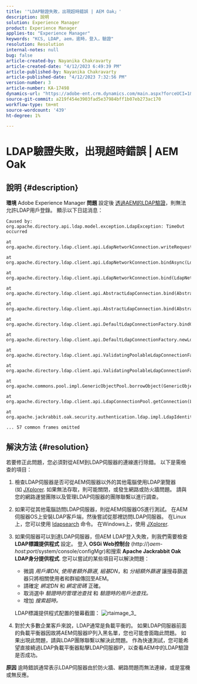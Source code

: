 ```yaml
---
title: '"LDAP驗證失敗，出現超時錯誤 | AEM Oak」'
description: 說明
solution: Experience Manager
product: Experience Manager
applies-to: "Experience Manager"
keywords: "KCS, LDAP, aem，逾時，登入，驗證"
resolution: Resolution
internal-notes: null
bug: false
article-created-by: Nayanika Chakravarty
article-created-date: "4/12/2023 6:49:39 PM"
article-published-by: Nayanika Chakravarty
article-published-date: "4/12/2023 7:32:56 PM"
version-number: 3
article-number: KA-17498
dynamics-url: "https://adobe-ent.crm.dynamics.com/main.aspx?forceUCI=1&pagetype=entityrecord&etn=knowledgearticle&id=5d4aeebf-62d9-ed11-a7c7-6045bd006b4b"
source-git-commit: a219f454e3903fad5e37984bff1b07eb273ac170
workflow-type: tm+mt
source-wordcount: '439'
ht-degree: 1%

---
```


# LDAP驗證失敗，出現超時錯誤 | AEM Oak

## 說明 {#description}

<b>環境</b>
Adobe Experience Manager
<b>問題</b>
設定後 [透過AEM的LDAP驗證](https://experienceleague.adobe.com/docs/experience-manager-65/administering/security/ldap-config.html?lang=en)，則無法允許LDAP用戶登錄。 顯示以下日誌消息：


```
Caused by: org.apache.directory.api.ldap.model.exception.LdapException: TimeOut occurred

at org.apache.directory.ldap.client.api.LdapNetworkConnection.writeRequest(LdapNetworkConnection.java:4106)

at org.apache.directory.ldap.client.api.LdapNetworkConnection.bindAsync(LdapNetworkConnection.java:1290)

at org.apache.directory.ldap.client.api.LdapNetworkConnection.bind(LdapNetworkConnection.java:1188)

at org.apache.directory.ldap.client.api.AbstractLdapConnection.bind(AbstractLdapConnection.java:127)

at org.apache.directory.ldap.client.api.AbstractLdapConnection.bind(AbstractLdapConnection.java:112)

at org.apache.directory.ldap.client.api.DefaultLdapConnectionFactory.bindConnection(DefaultLdapConnectionFactory.java:64)

at org.apache.directory.ldap.client.api.DefaultLdapConnectionFactory.newLdapConnection(DefaultLdapConnectionFactory.java:107)

at org.apache.directory.ldap.client.api.ValidatingPoolableLdapConnectionFactory.makeObject(ValidatingPoolableLdapConnectionFactory.java:133)

at org.apache.directory.ldap.client.api.ValidatingPoolableLdapConnectionFactory.makeObject(ValidatingPoolableLdapConnectionFactory.java:59)

at org.apache.commons.pool.impl.GenericObjectPool.borrowObject(GenericObjectPool.java:1188)

at org.apache.directory.ldap.client.api.LdapConnectionPool.getConnection(LdapConnectionPool.java:123)

at org.apache.jackrabbit.oak.security.authentication.ldap.impl.LdapIdentityProvider.connect(LdapIdentityProvider.java:771)

... 57 common frames omitted
```



## 解決方法 {#resolution}


若要修正此問題，您必須對從AEM到LDAP伺服器的連線進行除錯。 以下是需檢查的項目：

1. 檢查LDAP伺服器是否可從AEM伺服器以外的其他電腦使用LDAP瀏覽器(如 [JXplorer](http://jxplorer.org/). 如果無法存取，則可能關閉，或發生網路或防火牆問題。 請與您的網路運營團隊以及管理LDAP伺服器的團隊聯繫以進行調查。
2. 如果可從其他電腦訪問LDAP伺服器，則從AEM伺服器OS進行測試。 在AEM伺服器OS上安裝LDAP客戶端，然後嘗試從那裡訪問LDAP伺服器。 在Linux上，您可以使用 [ldapsearch](https://access.redhat.com/documentation/en-us/red_hat_directory_server/11/html/administration_guide/examples-of-common-ldapsearches) 命令。 在Windows上，使用 [JXplorer](http://jxplorer.org/).
3. 如果伺服器可以到達LDAP伺服器，但AEM LDAP登入失敗，則我們需要檢查 <b>LDAP標識提供程式</b> 設定。 登入 <b>OSGi Web控制台</b> (http://)*aem-host:port*/system/console/configMgr)和搜索 <b>Apache Jackrabbit Oak LDAP身分提供程式</b>. 您可以嘗試的某些項目可以解決問題：

   - 微調 *用戶庫DN*, *使用者額外篩選*, *組基DN*，和 *分組額外篩選* 讓搜尋篩選器只將相關使用者和群組傳回至AEM。
   - 請確定 *綁定DN* 和 *綁定密碼* 正確。
   - 取消選中 *驗證時的管理池查找* 和 *驗證時的用戶池查找。*
   - 增加 *搜索超時。*

   LDAP標識提供程式配置的螢幕截圖：
   ![rtaimage_3_](https://helpx.adobe.com/content/dam/help/en/experience-manager/kb/LDAP-error/jcr%3acontent/main-pars/image/rtaimage_3_.png "rtaimage_3_")


4. 對於大多數企業客戶來說，LDAP通常是負載平衡的。 如果LDAP伺服器前面的負載平衡器因故將AEM伺服器IP列入黑名單，您也可能會面臨此問題。 如果出現此問題，請與LDAP團隊聯繫以解決此問題。 作為快速測試，您可能希望直接繞過LDAP負載平衡器點擊LDAP伺服器IP，以查看AEM中的LDAP驗證是否成功。

<b>原因</b>
逾時錯誤通常表示LDAP伺服器由於防火牆、網路問題而無法連線，或是當機或無反應。
